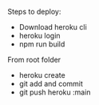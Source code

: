 Steps to deploy:
- Download heroku cli
- heroku login
- npm run build

From root folder
- heroku create
- git add and commit
- git push heroku <branch>:main
